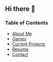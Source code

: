 ## Hi there 👋

### Table of Contents
- [About Me](#about-me)
- [Games](#games)
- [Current Projects](#current-projects)
- [Resume](#resume)
- [Contact](#contact)

  
<!--
```c#
  if(var this == bool working){
    string = "wohoo"
  }
  ```
  
**ZacharySpence/ZacharySpence** is a ✨ _special_ ✨ repository because its `README.md` (this file) appears on your GitHub profile.

Here are some ideas to get you started:

- 🔭 I’m currently working on ...
- 🌱 I’m currently learning ...
- 👯 I’m looking to collaborate on ...
- 🤔 I’m looking for help with ...
- 💬 Ask me about ...
- 📫 How to reach me: ...
- 😄 Pronouns: ...
- ⚡ Fun fact: ...
-->
